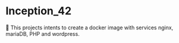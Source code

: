 # Inception_42
🐳 This projects intents to create a docker image with services nginx, mariaDB, PHP and wordpress.
